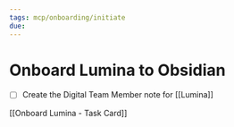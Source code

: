 ```yaml
---
tags: mcp/onboarding/initiate
due: 
---
```

# Onboard Lumina to Obsidian

- [ ] Create the Digital Team Member note for [[Lumina]]

[[Onboard Lumina - Task Card]]

